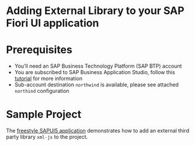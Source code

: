 # Adding External Library to your SAP Fiori UI application

# Prerequisites

- You’ll need an SAP Business Technology Platform (SAP BTP) account
- You are subscribed to SAP Business Application Studio, follow this [tutorial](https://help.sap.com/products/SAP%20Business%20Application%20Studio/9d1db9835307451daa8c930fbd9ab264/6331319fd9ea4f0ea5331e21df329539.html) for more information
- Sub-account destination `northwind` is available, please see attached `northind` configuration

# Sample Project
The [freestyle SAPUI5 application](./ztravelapp/README.md) demonstrates how to add an external third party library `xml-js` to the project.
